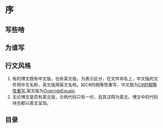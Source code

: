 # 序


## 写些啥


## 为谁写


## 行文风格

1. 有的博文既有中文版，也有英文版，为表示区分，在文件命名上，中文版的文件用中文名称，英文版用英文名称。如C#的相等性重写，中文版为[C#的相等性重写](doc/dotnet/C#的相等性重写.md),英文版为[OverrideEquals](doc/dotnet/OverrideEquals.ipynb).
2. 无论博文是否有英文版，示例代码只有一份，且其注释为英文。博文中的代码块也都以英文呈现。


## 目录
